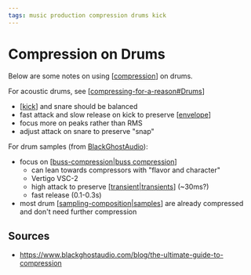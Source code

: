 ```yaml
---
tags: music production compression drums kick
---
```


# Compression on Drums

Below are some notes on using [[compression]] on drums.

For acoustic drums, see [[compressing-for-a-reason#Drums]]

- [[kick]] and snare should be balanced
- fast attack and slow release on kick to preserve [[envelope]]
- focus more on peaks rather than RMS
- adjust attack on snare to preserve "snap"

For drum samples (from [BlackGhostAudio](https://www.blackghostaudio.com/blog/the-ultimate-guide-to-compression)):

- focus on [[buss-compression|buss compression]]
  - can lean towards compressors with "flavor and character"
  - Vertigo VSC-2
  - high attack to preserve [[transient|transients]] (~30ms?)
  - fast release (0.1-0.3s)
- most drum [[sampling-composition|samples]] are already compressed and don't need further compression

## Sources

- <https://www.blackghostaudio.com/blog/the-ultimate-guide-to-compression>

[//begin]: # "Autogenerated link references for markdown compatibility"
[compression]: compression "Compression"
[compressing-for-a-reason#Drums]: compressing-for-a-reason "Compressing for A Reason"
[kick]: kick "Kick Drum"
[envelope]: envelope "Envelope"
[buss-compression|buss compression]: buss-compression "Buss compression"
[transient|transients]: transient "Transient"
[sampling-composition|samples]: sampling-composition "Sampling (composition)"
[//end]: # "Autogenerated link references"